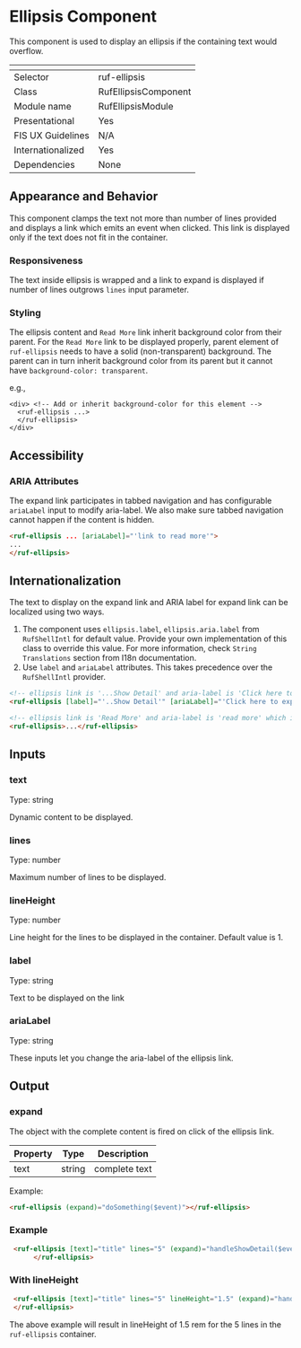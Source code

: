 # Ellipsis Component

This component is used to display an ellipsis if the containing text would overflow.

[]()                 | []()
-------------------- | --------------------
Selector             | ruf-ellipsis
Class                | RufEllipsisComponent
Module name          | RufEllipsisModule
Presentational       | Yes
FIS UX Guidelines    | N/A
Internationalized    | Yes
Dependencies         | None

## Appearance and Behavior

This component clamps the text not more than number of lines provided and displays a link which emits an event when clicked. This link is displayed only if the text does not fit in the container.

### Responsiveness

The text inside ellipsis is wrapped and a link to expand is displayed if number of lines outgrows `lines` input parameter.

### Styling

The ellipsis content and `Read More` link inherit background color from their parent. 
For the `Read More` link to be displayed properly, parent element of `ruf-ellipsis` needs to have a solid (non-transparent) background. 
The parent can in turn inherit background color from its parent but it cannot have `background-color: transparent`.

e.g.,
```
<div> <!-- Add or inherit background-color for this element -->
  <ruf-ellipsis ...>
  </ruf-ellipsis>
</div>
```

## Accessibility
### ARIA Attributes
The expand link participates in tabbed navigation and has configurable `ariaLabel` input to modify aria-label.
We also make sure tabbed navigation cannot happen if the content is hidden.

```html
<ruf-ellipsis ... [ariaLabel]="'link to read more'">
...
</ruf-ellipsis>
```

## Internationalization

The text to display on the expand link and ARIA label for expand link can be localized using two ways.
  1. The component uses `ellipsis.label`, `ellipsis.aria.label` from `RufShellIntl` for default value. Provide your own implementation of this class to override this value. For more information, check `String Translations` section from I18n documentation.
  2. Use `label` and `ariaLabel` attributes. This takes precedence over the `RufShellIntl` provider.
  ```html
  <!-- ellipsis link is '...Show Detail' and aria-label is 'Click here to show detail' -->
  <ruf-ellipsis [label]="'..Show Detail'" [ariaLabel]="'Click here to expand'"></ruf-card>

  <!-- ellipsis link is 'Read More' and aria-label is 'read more' which is default value from RufShellIntl -->
  <ruf-ellipsis>...</ruf-ellipsis>
  ``` 

## Inputs

### text

Type: string

Dynamic content to be displayed.

### lines

Type: number

Maximum number of lines to be displayed.

### lineHeight

Type: number

Line height for the lines to be displayed in the container. Default value is 1.

### label

Type: string

Text to be displayed on the link

### ariaLabel

Type: string

These inputs let you change the aria-label of the ellipsis link.


## Output

### expand

The object with the complete content is fired on click of the ellipsis link.

| Property       | Type   | Description |
| -------------- | ------ | ------------|
| text           | string | complete text |

Example:

```html
<ruf-ellipsis (expand)="doSomething($event)"></ruf-ellipsis>
```


### Example

```html
 <ruf-ellipsis [text]="title" lines="5" (expand)="handleShowDetail($event)">
      </ruf-ellipsis>
```

### With lineHeight
```html
 <ruf-ellipsis [text]="title" lines="5" lineHeight="1.5" (expand)="handleShowDetail($event)">
 </ruf-ellipsis>
```
The above example will result in lineHeight of 1.5 rem for the 5 lines in the ```ruf-ellipsis``` container.

